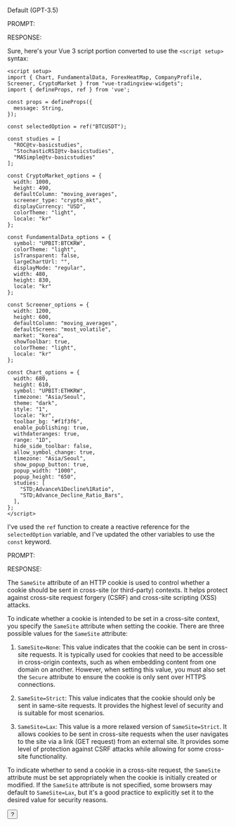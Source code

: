 Default (GPT-3.5)

PROMPT:

RESPONSE:

Sure, here's your Vue 3 script portion converted to use the `<script setup>` syntax:

```vue
<script setup>
import { Chart, FundamentalData, ForexHeatMap, CompanyProfile, Screener, CryptoMarket } from "vue-tradingview-widgets";
import { defineProps, ref } from 'vue';

const props = defineProps({
  message: String,
});

const selectedOption = ref("BTCUSDT");

const studies = [
  "ROC@tv-basicstudies",
  "StochasticRSI@tv-basicstudies",
  "MASimple@tv-basicstudies"
];

const CryptoMarket_options = {
  width: 1000,
  height: 490,
  defaultColumn: "moving_averages",
  screener_type: "crypto_mkt",
  displayCurrency: "USD",
  colorTheme: "light",
  locale: "kr"
};

const FundamentalData_options = {
  symbol: "UPBIT:BTCKRW",
  colorTheme: "light",
  isTransparent: false,
  largeChartUrl: "",
  displayMode: "regular",
  width: 480,
  height: 830,
  locale: "kr"
};

const Screener_options = {
  width: 1200,
  height: 600,
  defaultColumn: "moving_averages",
  defaultScreen: "most_volatile",
  market: "korea",
  showToolbar: true,
  colorTheme: "light",
  locale: "kr"
};

const Chart_options = {
  width: 680,
  height: 610,
  symbol: "UPBIT:ETHKRW",
  timezone: "Asia/Seoul",
  theme: "dark",
  style: "1",
  locale: "kr",
  toolbar_bg: "#f1f3f6",
  enable_publishing: true,
  withdateranges: true,
  range: "1D",
  hide_side_toolbar: false,
  allow_symbol_change: true,
  timezone: "Asia/Seoul",
  show_popup_button: true,
  popup_width: "1000",
  popup_height: "650",
  studies: [
    "STD;Advance%1Decline%1Ratio",
    "STD;Advance_Decline_Ratio_Bars",
  ],
};
</script>
```

I've used the `ref` function to create a reactive reference for the `selectedOption` variable, and I've updated the other variables to use the `const` keyword.

PROMPT:

RESPONSE:

The `SameSite` attribute of an HTTP cookie is used to control whether a cookie should be sent in cross-site (or third-party) contexts. It helps protect against cross-site request forgery (CSRF) and cross-site scripting (XSS) attacks.

To indicate whether a cookie is intended to be set in a cross-site context, you specify the `SameSite` attribute when setting the cookie. There are three possible values for the `SameSite` attribute:

1. `SameSite=None`: This value indicates that the cookie can be sent in cross-site requests. It is typically used for cookies that need to be accessible in cross-origin contexts, such as when embedding content from one domain on another. However, when setting this value, you must also set the `Secure` attribute to ensure the cookie is only sent over HTTPS connections.

2. `SameSite=Strict`: This value indicates that the cookie should only be sent in same-site requests. It provides the highest level of security and is suitable for most scenarios.

3. `SameSite=Lax`: This value is a more relaxed version of `SameSite=Strict`. It allows cookies to be sent in cross-site requests when the user navigates to the site via a link (GET request) from an external site. It provides some level of protection against CSRF attacks while allowing for some cross-site functionality.

To indicate whether to send a cookie in a cross-site request, the `SameSite` attribute must be set appropriately when the cookie is initially created or modified. If the `SameSite` attribute is not specified, some browsers may default to `SameSite=Lax`, but it's a good practice to explicitly set it to the desired value for security reasons.

<button>?</button>